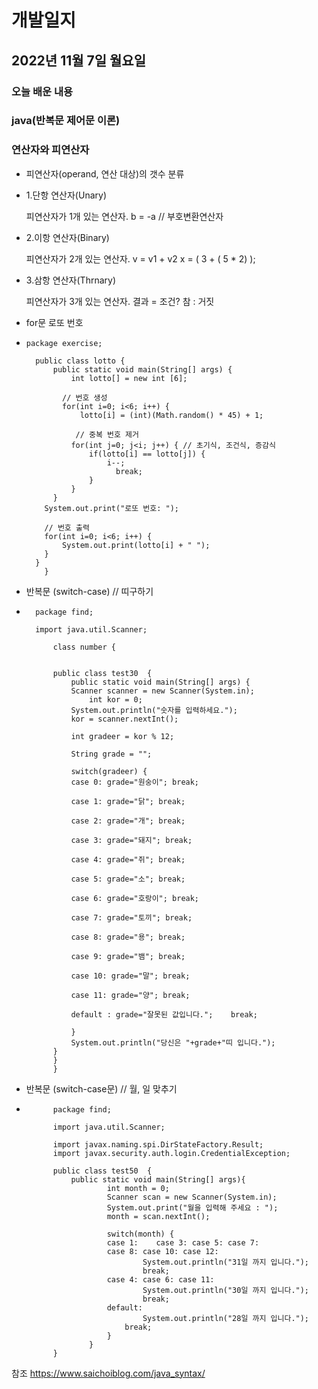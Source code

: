 # 개발일지
## 2022년 11월 7일 월요일
### 오늘 배운 내용
### java(반복문 제어문 이론)
    
    
### 연산자와 피연산자

- 피연산자(operand, 연산 대상)의 갯수 분류
- 1.단항 연산자(Unary)

  피연산자가 1개 있는 연산자.
  b = -a // 부호변환연산자
  
- 2.이항 연산자(Binary)

  피연산자가 2개 있는 연산자.
  v = v1 + v2
  x = ( 3 + ( 5 * 2) );
  
- 3.삼항 연산자(Thrnary)

  피연산자가 3개 있는 연산자.
  결과 = 조건? 참 : 거짓
    
- for문 로또 번호
-     package exercise;

        public class lotto {
	        public static void main(String[] args) {
		        int lotto[] = new int [6];
		
     	  	  // 번호 생성
		      for(int i=0; i<6; i++) {
			      lotto[i] = (int)(Math.random() * 45) + 1;
            
       		  	 // 중복 번호 제거
			    for(int j=0; j<i; j++) { // 초기식, 조건식, 증감식
				    if(lotto[i] == lotto[j]) {
					    i--;
					      break;
				    }
			    }
		    }
	      System.out.print("로또 번호: ");
	
  	      // 번호 출력
	      for(int i=0; i<6; i++) {
		      System.out.print(lotto[i] + " ");
	      }	
	    }
    	  }

- 반복문 (switch-case) // 띠구하기
-		package find; 

		import java.util.Scanner;

			class number {
    

			public class test30  {
				public static void main(String[] args) {
				Scanner scanner = new Scanner(System.in);
        			int kor = 0;
				System.out.println("숫자를 입력하세요."); 
				kor = scanner.nextInt();
		
				int gradeer = kor % 12;
		
				String grade = ""; 

				switch(gradeer) {
				case 0: grade="원숭이"; break;

				case 1: grade="닭"; break;

				case 2: grade="개"; break;

				case 3: grade="돼지"; break;

				case 4: grade="쥐"; break;

				case 5: grade="소"; break;

				case 6: grade="호랑이"; break;

				case 7: grade="토끼"; break;

				case 8: grade="용"; break;

				case 9: grade="뱀"; break;

				case 10: grade="말"; break;

				case 11: grade="양"; break;

				default : grade="잘못된 값입니다.";	break;

				}
				System.out.println("당신은 "+grade+"띠 입니다.");
			}
			}
			}
		
- 반복문 (switch-case문) // 월, 일 맞추기
- 			package find; 

			import java.util.Scanner;

			import javax.naming.spi.DirStateFactory.Result;
			import javax.security.auth.login.CredentialException;

			public class test50  {
				public static void main(String[] args){
        				int month = 0;
        				Scanner scan = new Scanner(System.in);
        				System.out.print("월을 입력해 주세요 : ");
        				month = scan.nextInt();
    
        				switch(month) {
        				case 1:    case 3: case 5: case 7:
        				case 8: case 10: case 12:
            					System.out.println("31일 까지 입니다.");
            					break;
        				case 4: case 6: case 11:
            					System.out.println("30일 까지 입니다.");
            					break;
        				default:
            					System.out.println("28일 까지 입니다.");
           					break;
        				}
    				}
			}

참조 https://www.saichoiblog.com/java_syntax/
